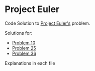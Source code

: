 # Project Euler

Code Solution to [Project Euler's](https://projecteuler.net/) problem.

Solutions for:

* [Problem 10](https://github.com/diokey/projecteuler/blob/master/src/org/euler/PrimeSummation.java)
* [Problem 25](https://github.com/diokey/projecteuler/blob/master/src/org/euler/FibonacciNumber.java)
* [Problem 36](https://github.com/diokey/projecteuler/blob/master/src/org/euler/DoubleBasePalindrome.java)

Explanations in each file
